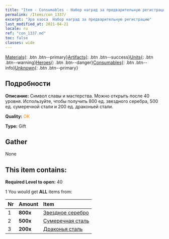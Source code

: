 ```yaml
---
title: "Item - Consumables - Набор наград за предварительную регистрацию"
permalink: /Items/con_1337/
excerpt: "Эра хаоса  Набор наград за предварительную регистрацию"
last_modified_at: 2021-04-21
locale: ru
ref: "con_1337.md"
toc: false
classes: wide
---
```

 [Materials](/ru/Items/){: .btn .btn--primary}[Artifacts](/ru/Items/Artifacts/){: .btn .btn--success}[Units](/ru/Items/Units/){: .btn .btn--warning}[Heroes](/ru/Items/Heroes/){: .btn .btn--danger}[Consumables](/ru/Items/Consumables/){: .btn .btn--info}[Unknown](/ru/Items/Unknown/){: .btn .btn--primary}

## Подробности
 **Описание:** Символ славы и мастерства. Можно открыть после 40 уровня. Используйте, чтобы получить 800 ед. звездного серебра, 500 ед. сумеречной стали и 200 ед. драконьей стали.

 **Quality:** <span style="color: #FF8C00">OK</span>

 **Type:** Gift

## Gather

  None

## This item contains:

 **Required Level to open:** 40

 1 You would get **ALL** items  from:

  | Nr | Amount |     Item    |
  |:---|:-------|:------------|
  | 1 |  **800x** | [Звездное серебро](/ru/Items/con_882/) |  | 
  | 2 |  **500x** | [Сумеречная сталь](/ru/Items/con_881/) |  | 
  | 3 |  **200x** | [Драконья сталь](/ru/Items/con_880/) |  | 
